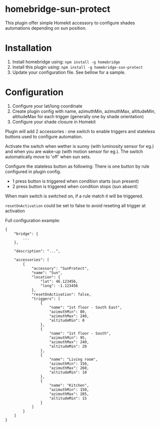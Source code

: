 # homebridge-sun-protect

This plugin offer simple Homekit accessory to configure shades automations depending on sun position.

# Installation

1. Install homebridge using: `npm install -g homebridge`
2. Install this plugin using: `npm install -g homebridge-sun-protect`
3. Update your configuration file. See bellow for a sample.

# Configuration

1. Configure your lat/long coordinate
2. Create plugin config with name, azimuthMin, azimuthMax, altitudeMin, altitudeMax for each trigger (generally one by shade orientation)
3. Configure your shade closure in Homekit

Plugin will add 2 accessories : one switch to enable triggers and stateless buttons used to configure automation.

Activate the switch when wether is sunny (with luminosity sensor for eg.) and when you are wake-up (with motion sensor for eg.).
The switch automatically move to 'off' when sun sets.

Configure the stateless button as following:
There is one button by rule configured in plugin config.
- 1 press button is triggered when condition starts (sun present)
- 2 press button is triggered when condition stops (sun absent)

When main switch is switched on, if a rule match it will be triggered.

`resetOnActivation` could be set to false to avoid reseting all trigger at activation

Full configuration example:
```
{
	"bridge": {
		...
	},

	"description": "...",

	"accessories": [
        {
            "accessory": "SunProtect",
            "name": "Sun",
            "location": {
                "lat": 46.123456,
                "long": -1.123456
            },
            "resetOnActivation": false,
            "triggers": [
                {
                    "name": "1st floor - South East",
                    "azimuthMin": 80,
                    "azimuthMax": 240,
                    "altitudeMin": 0
                },
                {
                    "name": "1st floor - South",
                    "azimuthMin": 95,
                    "azimuthMax": 240,
                    "altitudeMin": 20
                },
                {
                    "name": "Living room",
                    "azimuthMin": 150,
                    "azimuthMax": 260,
                    "altitudeMin": 10
                },
                {
                    "name": "Kitchen",
                    "azimuthMin": 150,
                    "azimuthMax": 285,
                    "altitudeMin": 15
                }
            ]
        }
    ]
}
```
